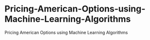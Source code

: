 # Pricing-American-Options-using-Machine-Learning-Algorithms
Pricing American Options using Machine Learning Algorithms
